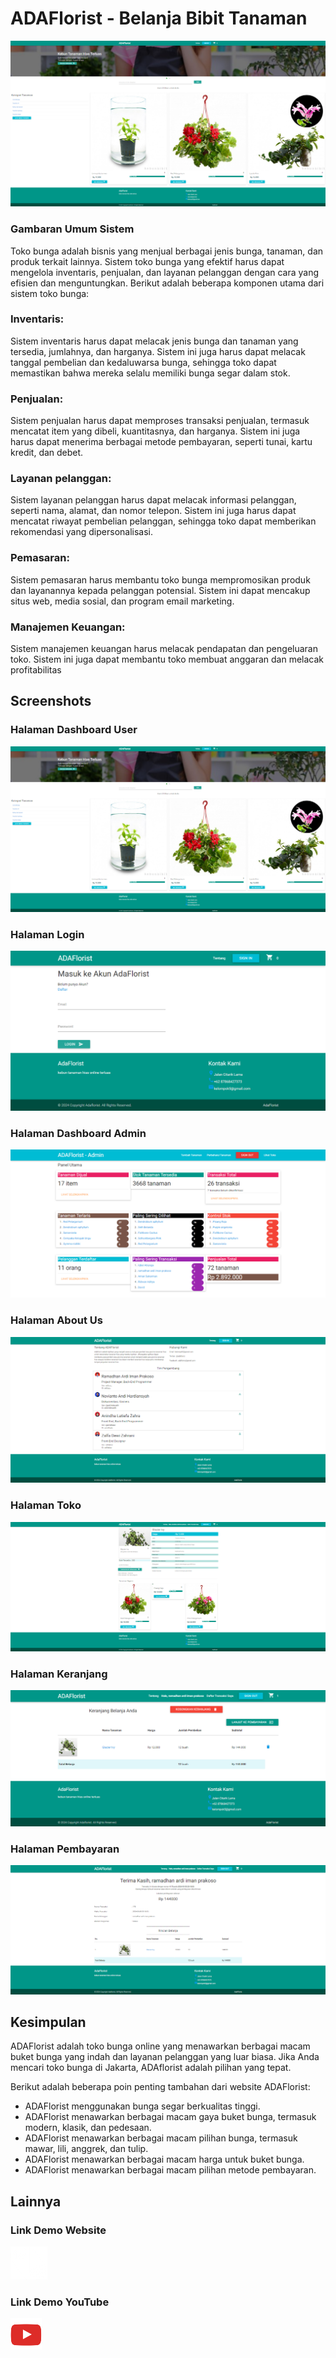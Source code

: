 # ADAFlorist - Belanja Bibit Tanaman

![img](img/dashboard-awal.png)

### Gambaran Umum Sistem

Toko bunga adalah bisnis yang menjual berbagai jenis bunga, tanaman, dan produk terkait lainnya.
Sistem toko bunga yang efektif harus dapat mengelola inventaris, penjualan, dan layanan pelanggan
dengan cara yang efisien dan menguntungkan.
Berikut adalah beberapa komponen utama dari sistem toko bunga:

### Inventaris:

Sistem inventaris harus dapat melacak jenis bunga dan tanaman yang tersedia, jumlahnya, dan
harganya.
Sistem ini juga harus dapat melacak tanggal pembelian dan kedaluwarsa bunga, sehingga toko
dapat memastikan bahwa mereka selalu memiliki bunga segar dalam stok.

### Penjualan:

Sistem penjualan harus dapat memproses transaksi penjualan, termasuk mencatat item yang
dibeli, kuantitasnya, dan harganya.
Sistem ini juga harus dapat menerima berbagai metode pembayaran, seperti tunai, kartu
kredit, dan debet.

### Layanan pelanggan:

Sistem layanan pelanggan harus dapat melacak informasi pelanggan, seperti nama, alamat,
dan nomor telepon.
Sistem ini juga harus dapat mencatat riwayat pembelian pelanggan, sehingga toko dapat
memberikan rekomendasi yang dipersonalisasi.

### Pemasaran:

Sistem pemasaran harus membantu toko bunga mempromosikan produk dan layanannya
kepada pelanggan potensial.
Sistem ini dapat mencakup situs web, media sosial, dan program email marketing.

### Manajemen Keuangan:

Sistem manajemen keuangan harus melacak pendapatan dan pengeluaran toko.
Sistem ini juga dapat membantu toko membuat anggaran dan melacak profitabilitas

## Screenshots

### Halaman Dashboard User

![img](img/dashboard-awal.png)

### Halaman Login

![img](img/login.png)

### Halaman Dashboard Admin

![img](img/admin.png)

### Halaman About Us

![img](img/tentang.png)

### Halaman Toko

![img](img/toko.png)

### Halaman Keranjang

![img](img/keranjang.png)

### Halaman Pembayaran

![img](img/pembayaran.png)

## Kesimpulan

ADAFlorist adalah toko bunga online yang menawarkan berbagai macam buket bunga yang indah dan layanan pelanggan yang luar biasa. Jika Anda mencari toko bunga di Jakarta, ADAflorist adalah pilihan yang tepat.

Berikut adalah beberapa poin penting tambahan dari website ADAFlorist:

- ADAFlorist menggunakan bunga segar berkualitas tinggi.
- ADAFlorist menawarkan berbagai macam gaya buket bunga, termasuk modern, klasik, dan pedesaan.
- ADAFlorist menawarkan berbagai macam pilihan bunga, termasuk mawar, lili, anggrek, dan tulip.
- ADAFlorist menawarkan berbagai macam harga untuk buket bunga.
- ADAFlorist menawarkan berbagai macam pilihan metode pembayaran.

## Lainnya

### Link Demo Website

<a href="http://poceteam.my.id/">![img](img/iw.png)</a>

### Link Demo YouTube

<a href="https://youtu.be/Lv8kHfjJse8?si=Yifudy1H6K7_wvf6">![img](img/yt.png)</a>
